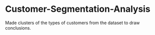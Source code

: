 # Customer-Segmentation-Analysis
Made clusters of the types of customers from the dataset to draw conclusions.
